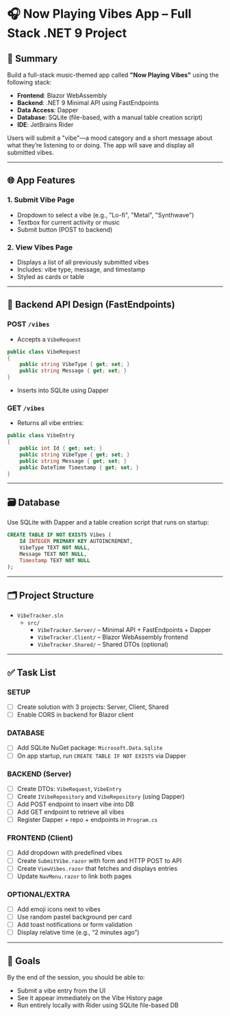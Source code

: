# 🎧 Now Playing Vibes App – Full Stack .NET 9 Project

## 📝 Summary

Build a full-stack music-themed app called **"Now Playing Vibes"** using the following stack:

- **Frontend**: Blazor WebAssembly
- **Backend**: .NET 9 Minimal API using FastEndpoints
- **Data Access**: Dapper
- **Database**: SQLite (file-based, with a manual table creation script)
- **IDE**: JetBrains Rider

Users will submit a "vibe"—a mood category and a short message about what they’re listening to or doing. The app will save and display all submitted vibes.

---

## 🌐 App Features

### 1. Submit Vibe Page
- Dropdown to select a vibe (e.g., "Lo-fi", "Metal", "Synthwave")
- Textbox for current activity or music
- Submit button (POST to backend)

### 2. View Vibes Page
- Displays a list of all previously submitted vibes
- Includes: vibe type, message, and timestamp
- Styled as cards or table

---

## 🔧 Backend API Design (FastEndpoints)

### POST `/vibes`
- Accepts a `VibeRequest`
```csharp
public class VibeRequest
{
    public string VibeType { get; set; }
    public string Message { get; set; }
}
```

- Inserts into SQLite using Dapper

### GET `/vibes`
- Returns all vibe entries:
```csharp
public class VibeEntry
{
    public int Id { get; set; }
    public string VibeType { get; set; }
    public string Message { get; set; }
    public DateTime Timestamp { get; set; }
}
```

---

## 🗃️ Database

Use SQLite with Dapper and a table creation script that runs on startup:

```sql
CREATE TABLE IF NOT EXISTS Vibes (
    Id INTEGER PRIMARY KEY AUTOINCREMENT,
    VibeType TEXT NOT NULL,
    Message TEXT NOT NULL,
    Timestamp TEXT NOT NULL
);
```

---

## 🗂️ Project Structure

- `VibeTracker.sln`
  - `src/`
     - `VibeTracker.Server/` – Minimal API + FastEndpoints + Dapper
     - `VibeTracker.Client/` – Blazor WebAssembly frontend
     - `VibeTracker.Shared/` – Shared DTOs (optional)

---

## ✅ Task List

### SETUP
- [ ] Create solution with 3 projects: Server, Client, Shared
- [ ] Enable CORS in backend for Blazor client

### DATABASE
- [ ] Add SQLite NuGet package: `Microsoft.Data.Sqlite`
- [ ] On app startup, run `CREATE TABLE IF NOT EXISTS` via Dapper

### BACKEND (Server)
- [ ] Create DTOs: `VibeRequest`, `VibeEntry`
- [ ] Create `IVibeRepository` and `VibeRepository` (using Dapper)
- [ ] Add POST endpoint to insert vibe into DB
- [ ] Add GET endpoint to retrieve all vibes
- [ ] Register Dapper + repo + endpoints in `Program.cs`

### FRONTEND (Client)
- [ ] Add dropdown with predefined vibes
- [ ] Create `SubmitVibe.razor` with form and HTTP POST to API
- [ ] Create `ViewVibes.razor` that fetches and displays entries
- [ ] Update `NavMenu.razor` to link both pages

### OPTIONAL/EXTRA
- [ ] Add emoji icons next to vibes
- [ ] Use random pastel background per card
- [ ] Add toast notifications or form validation
- [ ] Display relative time (e.g., “2 minutes ago”)

---

## 🎯 Goals

By the end of the session, you should be able to:
- Submit a vibe entry from the UI
- See it appear immediately on the Vibe History page
- Run entirely locally with Rider using SQLite file-based DB
